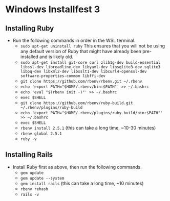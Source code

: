 # Windows Installfest 3

## Installing Ruby
- Run the following commands in order in the WSL terminal.
	- `sudo apt-get uninstall ruby` This ensures that you will not be using any default version of Ruby that might have already been pre-installed and is likely old.
	- `sudo apt-get install git-core curl zlib1g-dev build-essential libssl-dev libreadline-dev libyaml-dev libsqlite3-dev sqlite3 libpq-dev libxml2-dev libxslt1-dev libcurl4-openssl-dev software-properties-common libffi-dev`
	- `git clone https://github.com/rbenv/rbenv.git ~/.rbenv`
	- `echo 'export PATH="$HOME/.rbenv/bin:$PATH"' >> ~/.bashrc`
	- `echo 'eval "$(rbenv init -)"' >> ~/.bashrc`
	- `exec $SHELL`
	- `git clone https://github.com/rbenv/ruby-build.git ~/.rbenv/plugins/ruby-build`
	- `echo 'export PATH="$HOME/.rbenv/plugins/ruby-build/bin:$PATH"' >> ~/.bashrc`
	- `exec $SHELL`
	- `rbenv install 2.5.1` (this can take a long time, ~10-30 minutes)
	- `rbenv global 2.5.1`
	- `ruby -v`

## Installing Rails
- Install Ruby first as above, then run the following commands.
	- `gem update`
	- `gem update --system`
	- `gem install rails` (this can take a long time, ~10 minutes)
	- `rbenv rehash`
	- `rails -v`



